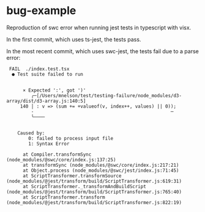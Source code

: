 # bug-example
Reproduction of swc error when running jest tests in typescript with visx.

In the first commit, which uses ts-jest, the tests pass.

In the most recent commit, which uses swc-jest, the tests fail due to a parse error: 

```
 FAIL  ./index.test.tsx
  ● Test suite failed to run


      × Expected ':', got ')'
         ╭─[/Users/mnelson/test/testing-failure/node_modules/d3-array/dist/d3-array.js:140:5]
     140 │ : v => (sum += +valueof(v, index++, values) || 0));
         ·                                                  ─
         ╰────


    Caused by:
        0: failed to process input file
        1: Syntax Error

      at Compiler.transformSync (node_modules/@swc/core/index.js:137:25)
      at transformSync (node_modules/@swc/core/index.js:217:21)
      at Object.process (node_modules/@swc/jest/index.js:71:45)
      at ScriptTransformer.transformSource (node_modules/@jest/transform/build/ScriptTransformer.js:619:31)
      at ScriptTransformer._transformAndBuildScript (node_modules/@jest/transform/build/ScriptTransformer.js:765:40)
      at ScriptTransformer.transform (node_modules/@jest/transform/build/ScriptTransformer.js:822:19)
```
